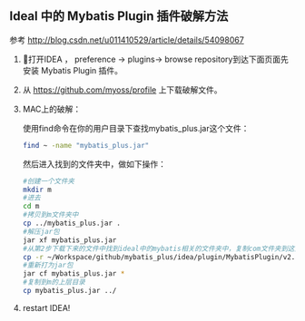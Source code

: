 ## Ideal 中的 Mybatis Plugin 插件破解方法
参考 http://blog.csdn.net/u011410529/article/details/54098067 

1. 打开IDEA ， preference -> plugins-> browse repository到达下面页面先安装 Mybatis Plugin 插件。
2. 从 https://github.com/myoss/profile 上下载破解文件。

3. MAC上的破解：

    使用find命令在你的用户目录下查找mybatis_plus.jar这个文件：
    ```bash
    find ~ -name "mybatis_plus.jar"
    ```
    然后进入找到的文件夹中，做如下操作：
    ```bash
    #创建一个文件夹
    mkdir m
    #进去 
    cd m
    #拷贝到m文件夹中 
    cp ../mybatis_plus.jar .
    #解压jar包
    jar xf mybatis_plus.jar 
    #从第2步下载下来的文件中找到ideal中的mybatis相关的文件夹中，复制com文件夹到这里   路径根据你情况而定，版本号也根据你情况而定
    cp -r ~/Workspace/github/mybatis_plus/idea/plugin/MybatisPlugin/v2.7\~v2.83/com .
    #重新打为jar包
    jar cf mybatis_plus.jar *
    #复制到m的上层目录
    cp mybatis_plus.jar ../
    ```

4. restart IDEA!


